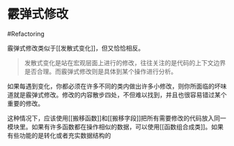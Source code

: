 # 霰弹式修改
#Refactoring 

霰弹式修改类似于[[发散式变化]]，但又恰恰相反。

> 发散式变化是站在宏观层面上进行的修改，往往关注的是代码的上下文边界是否合理。而霰弹式修改则是具体到某个操作进行分析。

如果每遇到变化，你都必须在许多不同的类内做出许多小修改，则你所面临的坏味道就是霰弹式修改。修改的内容散步四处，不但难以找到，并且也很容易错过某个重要的修改。

这种情况下，应该使用[[搬移函数]]和[[搬移字段]]把所有需要修改的代码放入同一模块里。如果有许多函数都在操作相似的数据，可以使用[[函数组合成类]]。如果有些功能的是转化或者充实数据结构的